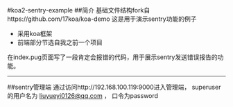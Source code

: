 #koa2-sentry-example
##简介
基础文件结构fork自https://github.com/17koa/koa-demo
这是用于演示sentry功能的例子

- 采用koa框架
- 前端部分节选自我之前一个项目


在index.pug页面写了一段肯定会报错的代码，用于展示sentry发送错误报告的功能。

---
##sentry管理端
通过访问http://192.168.100.119:9000进入管理端，
superuser的用户名为 liuyueyi0126@qq.com ， 口令为password